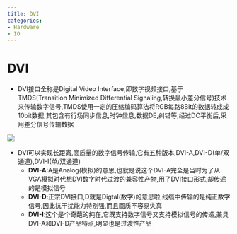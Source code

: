 ```yaml
---
title: DVI
categories:
- Hardware
- IO
---
```

# DVI

- DVI接口全称是Digital Video Interface,即数字视频接口,基于TMDS(Transition Minimized Differential Signaling,转换最小差分信号)技术来传输数字信号,TMDS使用一定的压缩编码算法将RGB每路8Bit的数据转成成10bit数据,其包含有行场同步信息,时钟信息,数据DE,纠错等,经过DC平衡后,采用差分信号传输数据

![](https://cdn.jsdelivr.net/gh/LuShan123888/Files@master/Pictures/2020-12-10-jsMl6Ogr4VwAJFP.jpg)

- DVI可以实现长距离,高质量的数字信号传输,它有五种版本,DVI-A,DVI-D(单/双通道),DVI-I(单/双通道)
    - **DVI-A**:A是Analog(模拟)的意思,也就是说这个DVI-A完全是当时为了从VGA模拟时代想DVI数字时代过渡的兼容性产物,用了DVI接口形式,却传递的是模拟信号
    - **DVI-D**:正宗DVI接口,D就是Digtal(数字)的意思啦,线缆中传输的是纯正数字信号,因此抗干扰能力特别强,而且画质不容易失真
    - **DVI-I**:这个是个奇葩的纯在,它既支持数字信号又支持模拟信号的传递,兼具DVI-A和DVI-D产品特点,明显也是过渡性产品